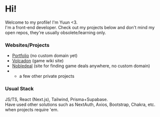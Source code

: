 # Hi!

Welcome to my profile! I'm Yuun <3.  
I'm a front-end developer. Check out my projects below and don't mind my open repos, they're usually obsolete/learning only.

### Websites/Projects

- [Portfolio](https://yuunie.vercel.app/) (no custom domain yet)
- [Volcadon](https://volcadon.net/) (game wiki site)
- [Nobledeal](https://nobledeal.vercel.app/) (site for finding game deals anywhere, no custom domain)
- + a few other private projects

### Usual Stack

JS/TS, React (Next.js), Tailwind, Prisma+Supabase.  
Have used other solutions such as NextAuth, Axios, Bootstrap, Chakra, etc. when projects require 'em.
